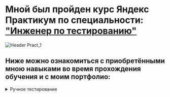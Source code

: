 # Мной был пройден курс **Яндекс Практикум** по специальности: ["Инженер по тестированию"](https://practicum.yandex.ru/qa-engineer-full-stack/) 

![Header Pract_1](https://github.com/Alexander-Lyapunov/QA_Yandex_Practicum/assets/161708605/4d729b96-c2ed-4092-ae30-4633ef85ffd9)

## Ниже можно ознакомиться с приобретёнными мною навыками во время прохождения обучения и с моим портфолио:

<details>
<summary> Ручное тестирование </summary> 

### Спринт 1 - Проектирование тестов. [Фрагмент проделанной работы](https://github.com/Alexander-Lyapunov/QA_Yandex_Practicum/tree/main/QA_Yandex_Manual/Sprint%201) 

- Проектирование тестов - тест-анализ и тест-дизайн. 
- Составление mind-map сервиса "Яндекс.Маршруты". Создание блок-схемы на логику расчета средней скорости транспорта в зависимости от времени суток в сервисе "Яндекс.Маршруты". 
- Составление таблицы КЭ и ГЗ по текстовым требованиям к сервису "Яндекс.Маршруты". 
- Подготовка тест-кейсов на логику расчета времени и стоимости в пути сервиса "Яндекс.Маршруты". 

### Спринт 2 - Тестирование веб-приложений

- Изучение принципов работы веб-приложений.
- Изучение протоколов HTTP и HTTPS.
- Работа с баг-трекинговой системой YouTrack
- Работа с Chrome DevTools. 
- Кроссплатформенное и кроссбраузерное тестирование.
- Применение попарного тестирования для кроссбраузерного тестирования.
- Мониторинг и подмена данных в Charles.
- Тестирование веб-сервиса "Яндекс.Маршруты". 
- Составление чек-листов и тест-кейсов по требованиям к сервису "Яндекс.Маршруты".
- Составление баг-репортов по результатам тестирования.

### Спринт 3 - Тестирование мобильных приложений и API

- Работа с Android Studio. Создание виртуальных устройств, тестирование приложения, анализ логов.
- Изучение Postman.
- Создание коллекции в Postman.
- Тестирование API сервиса "Яндекс.Прилавок" с помощью Postman. 
- Изучение документации в ApiDoc и Swagger.
- Протоколы REST и SOAP. 
- Изучение JSON и XML. 
- Тестирование мобильного приложения "Яндекс.Метро". 
- Составление баг-репортов по результатам тестирования.

### Спринт 4 - Основы баз данных

- Изучение BASH.
- Подключение к удаленному серверу.
- Изучение типов объединения таблиц.
- Срезы данных в SQL и агрегирующие функции.
- Составление простых SQL запросов для тестирования БД сервиса "Яндекс.Прилавок"
- Работа с СУБД PostgreSQL.

</details>

